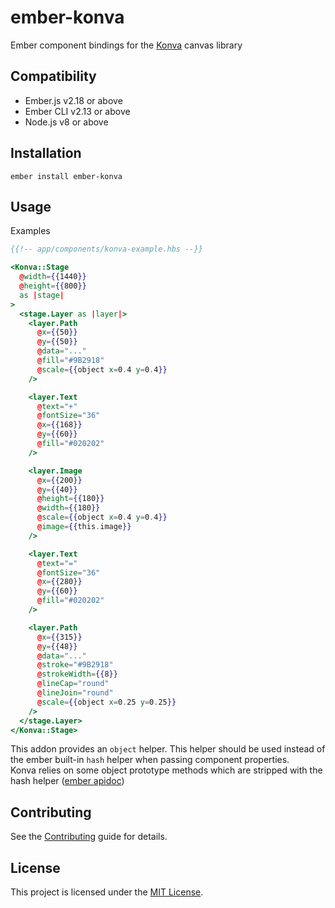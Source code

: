 ember-konva
==============================================================================

Ember component bindings for the [Konva](https://konvajs.org/) canvas library



Compatibility
------------------------------------------------------------------------------

* Ember.js v2.18 or above
* Ember CLI v2.13 or above
* Node.js v8 or above


Installation
------------------------------------------------------------------------------

```
ember install ember-konva
```


Usage
------------------------------------------------------------------------------

Examples

```hbs
{{!-- app/components/konva-example.hbs --}}

<Konva::Stage
  @width={{1440}}
  @height={{800}}
  as |stage|
>
  <stage.Layer as |layer|>
    <layer.Path
      @x={{50}}
      @y={{50}}
      @data="..."
      @fill="#9B2918"
      @scale={{object x=0.4 y=0.4}}
    />

    <layer.Text
      @text="+"
      @fontSize="36"
      @x={{168}}
      @y={{60}}
      @fill="#020202"
    />

    <layer.Image
      @x={{200}}
      @y={{40}}
      @height={{180}}
      @width={{180}}
      @scale={{object x=0.4 y=0.4}}
      @image={{this.image}}
    />

    <layer.Text
      @text="="
      @fontSize="36"
      @x={{280}}
      @y={{60}}
      @fill="#020202"
    />

    <layer.Path
      @x={{315}}
      @y={{48}}
      @data="..."
      @stroke="#9B2918"
      @strokeWidth={{8}}
      @lineCap="round"
      @lineJoin="round"
      @scale={{object x=0.25 y=0.25}}
    />
  </stage.Layer>
</Konva::Stage>
```

This addon provides an `object` helper. This helper should be used instead of the ember built-in `hash` helper when passing component properties. \
Konva relies on some object prototype methods which are stripped with the hash helper ([ember apidoc](https://api.emberjs.com/ember/release/classes/Ember.Templates.helpers/methods/hash?anchor=hash))

Contributing
------------------------------------------------------------------------------

See the [Contributing](CONTRIBUTING.md) guide for details.


License
------------------------------------------------------------------------------

This project is licensed under the [MIT License](LICENSE.md).
